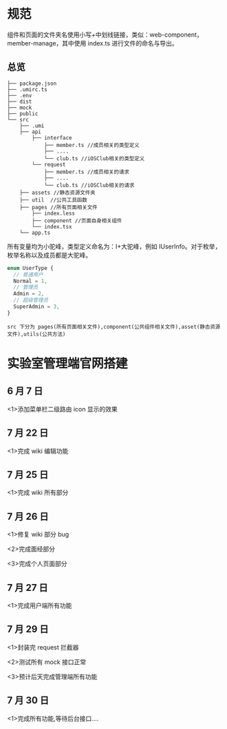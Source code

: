 # 规范

组件和页面的文件夹名使用小写+中划线链接，类似：web-component，member-manage，其中使用 index.ts 进行文件的命名与导出。

## 总览

```
├── package.json
├── .umirc.ts
├── .env
├── dist
├── mock
├── public
└── src
    ├── .umi
    ├── api
        ├── interface
            ├── member.ts //成员相关的类型定义
            ├── ....
            └── club.ts //iOSClub相关的类型定义
        └── request
            ├── member.ts //成员相关的请求
            ├── ....
            └── club.ts //iOSClub相关的请求
    ├── assets //静态资源文件夹
    ├── util  //公共工具函数
    ├── pages //所有页面相关文件
        ├── index.less
        ├── component //页面自身相关组件
        └── index.tsx
    └── app.ts
```

所有变量均为小驼峰，类型定义命名为：I+大驼峰，例如 IUserInfo。对于枚举，枚举名称以及成员都是大驼峰。

```ts
enum UserType {
  // 普通用户
  Normal = 1,
  // 管理员
  Admin = 2,
  // 超级管理员
  SuperAdmin = 3,
}
```

```
src 下分为 pages(所有页面相关文件),component(公共组件相关文件),asset(静态资源文件),utils(公共方法)
```

# 实验室管理端官网搭建

## 6 月 7 日

<1>添加菜单栏二级路由 icon 显示的效果

## 7 月 22 日

<1>完成 wiki 编辑功能

## 7 月 25 日

<1>完成 wiki 所有部分

## 7 月 26 日

<1>修复 wiki 部分 bug

<2>完成面经部分

<3>完成个人页面部分

## 7 月 27 日

<1>完成用户端所有功能

## 7 月 29 日

<1>封装完 request 拦截器

<2>测试所有 mock 接口正常

<3>预计后天完成管理端所有功能

## 7 月 30 日
<1>完成所有功能,等待后台接口....
